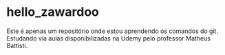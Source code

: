 # hello_zawardoo
Este é apenas um repositório onde estou aprendendo os comandos do git.
Estudando via aulas disponibilizadas na Udemy pelo professor Matheus Battisti.

